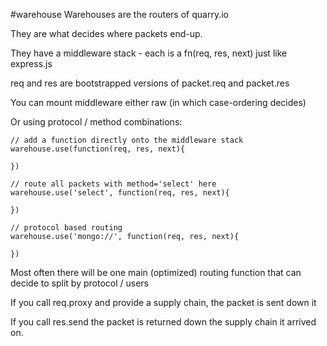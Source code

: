 #warehouse
Warehouses are the routers of quarry.io

They are what decides where packets end-up.

They have a middleware stack - each is a fn(req, res, next) just like express.js

req and res are bootstrapped versions of packet.req and packet.res

You can mount middleware either raw (in which case-ordering decides)

Or using protocol / method combinations:

	// add a function directly onto the middleware stack
	warehouse.use(function(req, res, next){

	})

	// route all packets with method='select' here
	warehouse.use('select', function(req, res, next){

	})

	// protocol based routing
	warehouse.use('mongo://', function(req, res, next){

	})

Most often there will be one main (optimized) routing function that can decide to
split by protocol / users

If you call req.proxy and provide a supply chain, the packet is sent down it

If you call res.send the packet is returned down the supply chain it arrived on.